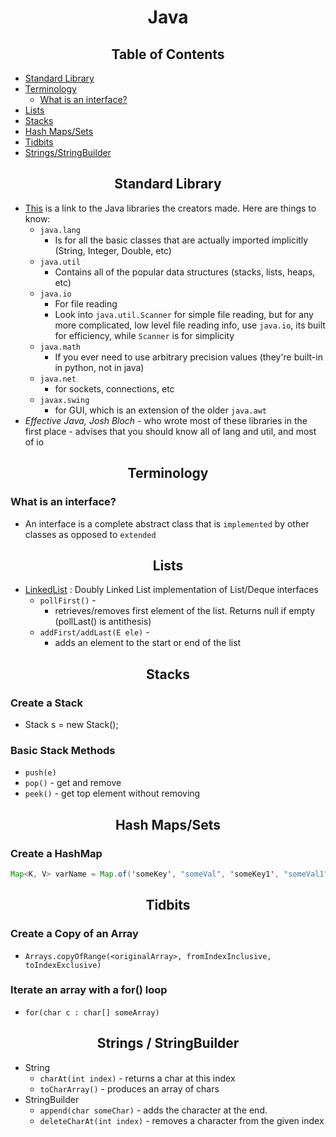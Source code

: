 <h1 align = "center"> Java </h2>

<h2 align="center"> Table of Contents </h2>

- [Standard Library](#standard-library)
- [Terminology](#terminology)
    - [What is an interface?](#what-is-an-interface)
- [Lists](#lists)
- [Stacks](#stacks)
- [Hash Maps/Sets](#hash-maps-sets)
- [Tidbits](#tidbits)
- [Strings/StringBuilder](#strings)


<h2 align="center" id="standard-library"> Standard Library </h2>

- [This](http://docs.oracle.com/javase/7/docs/api/index.html) is a link to the Java libraries the creators made. Here are things to know:
    - `java.lang` 
        * Is for all the basic classes that are actually imported implicitly (String, Integer, Double, etc)
    - `java.util`
        * Contains all of the popular data structures (stacks, lists, heaps, etc)
    - `java.io` 
        * For file reading
        * Look into `java.util.Scanner` for simple file reading, but for any more complicated, low level file reading info, use `java.io`, its built for efficiency, while `Scanner` is for simplicity
    - `java.math` 
        * If you ever need to use arbitrary precision values (they're built-in in python, not in java)
    - `java.net` 
        * for sockets, connections, etc
    - `javax.swing` 
        * for GUI, which is an extension of the older `java.awt`
- *Effective Java, Josh Bloch* - who wrote most of these libraries in the first place - advises that you should know all of 
lang and util, and most of io

<h2 align="center" id="terminology"> Terminology </h2>

### What is an interface?
- An interface is a complete abstract class that is `implemented` by other classes as opposed to `extended`

<h2 align="center" id="lists"> Lists </h2>

- [LinkedList](https://docs.oracle.com/javase/7/docs/api/java/util/LinkedList.html) : Doubly Linked List implementation of List/Deque interfaces
    - `pollFirst()` - 
        * retrieves/removes first element of the list. Returns null if empty (pollLast() is antithesis)
    - `addFirst/addLast(E ele)` - 
        * adds an element to the start or end of the list

<h2 align="center" id="stacks"> Stacks </h2>

### Create a Stack
- Stack<Type> s = new Stack();

### Basic Stack Methods
- `push(e)`
- `pop()` - get and remove
- `peek()` - get top element without removing

<h2 align="center" id="hash-maps-sets"> Hash Maps/Sets</h2>

### Create a HashMap
```java
Map<K, V> varName = Map.of('someKey', "someVal", 'someKey1', "someVal1", ... etc.. up to 10);
```

<h2 align="center" id="tidbits"> Tidbits </h2>

### Create a Copy of an Array
- `Arrays.copyOfRange(<originalArray>, fromIndexInclusive, toIndexExclusive)`

### Iterate an array with a for() loop 
- `for(char c : char[] someArray)`

<h2 align="center" id="strings"> Strings / StringBuilder </h2>

- String
    * `charAt(int index)` - returns a char at this index
    * `toCharArray()` - produces an array of chars
- StringBuilder
    * `append(char someChar)` - adds the character at the end.
    * `deleteCharAt(int index)` - removes a character from the given index